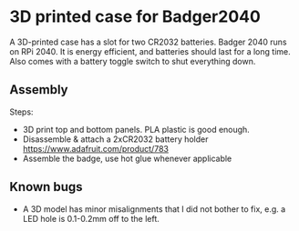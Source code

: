 # 3D printed case for Badger2040

A 3D-printed case has a slot for two CR2032 batteries. Badger 2040 runs
on RPi 2040. It is energy efficient, and batteries should last for a
long time. Also comes with a battery toggle switch to shut everything down.

## Assembly

Steps:
- 3D print top and bottom panels. PLA plastic is good enough.
- Disassemble & attach a 2xCR2032 battery holder
  https://www.adafruit.com/product/783
- Assemble the badge, use hot glue whenever applicable

## Known bugs

- A 3D model has minor misalignments that I did not bother to fix,
  e.g. a LED hole is 0.1-0.2mm off to the left.

